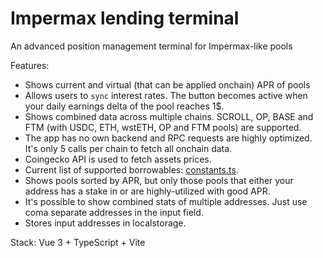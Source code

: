 # Impermax lending terminal

An advanced position management terminal for Impermax-like pools

Features: 
- Shows current and virtual (that can be applied onchain) APR of pools
- Allows users to `sync` interest rates. The button becomes active when your daily earnings delta of the pool reaches 1$.
- Shows combined data across multiple chains. SCROLL, OP, BASE and FTM (with USDC, ETH, wstETH, OP and FTM pools) are supported.
- The app has no own backend and RPC requests are highly optimized. It's only 5 calls per chain to fetch all onchain data.
- Coingecko API is used to fetch assets prices.
- Current list of supported borrowables: [constants.ts](src/constants/constants.ts).
- Shows pools sorted by APR, but only those pools that either your address has a stake in or are highly-utilized with good APR.
- It's possible to show combined stats of multiple addresses. Just use coma separate addresses in the input field.
- Stores input addresses in localstorage.

Stack: Vue 3 + TypeScript + Vite